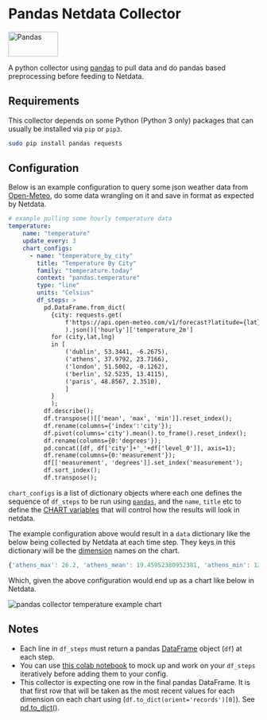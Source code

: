 <!--
custom_edit_url: https://github.com/netdata/netdata/edit/master/collectors/python.d.plugin/pandas/README.md
title: "Pandas Netdata Collector"
sidebar_label: "Pandas Netdata Collector"
learn_status: "Published"
learn_topic_type: "References"
learn_rel_path: "References/Collectors references"
-->

# Pandas Netdata Collector

<a href="https://pandas.pydata.org/" target="_blank">
  <img src="https://pandas.pydata.org/docs/_static/pandas.svg" alt="Pandas" width="100px" height="50px" />
 </a>

A python collector using [pandas](https://pandas.pydata.org/) to pull data and do pandas based 
preprocessing before feeding to Netdata.

## Requirements

This collector depends on some Python (Python 3 only) packages that can usually be installed via `pip` or `pip3`.

```bash
sudo pip install pandas requests
```

## Configuration

Below is an example configuration to query some json weather data from [Open-Meteo](https://open-meteo.com), 
do some data wrangling on it and save in format as expected by Netdata.

```yaml
# example pulling some hourly temperature data
temperature:
    name: "temperature"
    update_every: 3
    chart_configs:
      - name: "temperature_by_city"
        title: "Temperature By City"
        family: "temperature.today"
        context: "pandas.temperature"
        type: "line"
        units: "Celsius"
        df_steps: >
          pd.DataFrame.from_dict(
            {city: requests.get(
                f'https://api.open-meteo.com/v1/forecast?latitude={lat}&longitude={lng}&hourly=temperature_2m'
                ).json()['hourly']['temperature_2m'] 
            for (city,lat,lng) 
            in [
                ('dublin', 53.3441, -6.2675),
                ('athens', 37.9792, 23.7166),
                ('london', 51.5002, -0.1262),
                ('berlin', 52.5235, 13.4115),
                ('paris', 48.8567, 2.3510),
                ]
            }
            );                                                         # use dictionary comprehension to make multiple requests;
          df.describe();                                               # get aggregate stats for each city;
          df.transpose()[['mean', 'max', 'min']].reset_index();        # just take mean, min, max;
          df.rename(columns={'index':'city'});                         # some column renaming;
          df.pivot(columns='city').mean().to_frame().reset_index();    # force to be one row per city;
          df.rename(columns={0:'degrees'});                            # some column renaming;
          pd.concat([df, df['city']+'_'+df['level_0']], axis=1);       # add new column combining city and summary measurement label;
          df.rename(columns={0:'measurement'});                        # some column renaming;
          df[['measurement', 'degrees']].set_index('measurement');     # just take two columns we want;
          df.sort_index();                                             # sort by city name;
          df.transpose();                                              # transpose so its just one wide row;
```

`chart_configs` is a list of dictionary objects where each one defines the sequence of `df_steps` to be run using [`pandas`](https://pandas.pydata.org/), 
and the `name`, `title` etc to define the 
[CHART variables](https://learn.netdata.cloud/docs/agent/collectors/python.d.plugin#global-variables-order-and-chart) 
that will control how the results will look in netdata.

The example configuration above would result in a `data` dictionary like the below being collected by Netdata 
at each time step. They keys in this dictionary will be the 
[dimension](https://learn.netdata.cloud/docs/agent/web#dimensions) names on the chart.

```javascript
{'athens_max': 26.2, 'athens_mean': 19.45952380952381, 'athens_min': 12.2, 'berlin_max': 17.4, 'berlin_mean': 10.764285714285714, 'berlin_min': 5.7, 'dublin_max': 15.3, 'dublin_mean': 12.008928571428571, 'dublin_min': 6.6, 'london_max': 18.9, 'london_mean': 12.510714285714286, 'london_min': 5.2, 'paris_max': 19.4, 'paris_mean': 12.054166666666665, 'paris_min': 4.8}
```

Which, given the above configuration would end up as a chart like below in Netdata.

![pandas collector temperature example chart](https://user-images.githubusercontent.com/2178292/195075312-8ce8cf68-5172-48e3-af09-104ffecfcdd6.png)

## Notes
- Each line in `df_steps` must return a pandas 
[DataFrame](https://pandas.pydata.org/docs/reference/api/pandas.DataFrame.html) object (`df`) at each step.
- You can use 
[this colab notebook](https://colab.research.google.com/drive/1VYrddSegZqGtkWGFuiUbMbUk5f3rW6Hi?usp=sharing) 
to mock up and work on your `df_steps` iteratively before adding them to your config.
- This collector is expecting one row in the final pandas DataFrame. It is that first row that will be taken 
as the most recent values for each dimension on each chart using (`df.to_dict(orient='records')[0]`). 
See [pd.to_dict()](https://pandas.pydata.org/docs/reference/api/pandas.DataFrame.to_dict.html).
